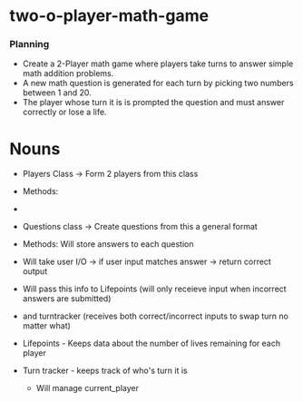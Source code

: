 # two-o-player-math-game

### Planning
* Create a 2-Player math game where players take turns to answer simple math addition problems. 
* A new math question is generated for each turn by picking two numbers between 1 and 20. 
* The player whose turn it is is prompted the question and must answer correctly or lose a life.

# Nouns
* Players Class -> Form 2 players from this class
 * Methods: 
 * 
* Questions class -> Create questions from this a general format
 * Methods: Will store answers to each question 
 * Will take user I/O -> if user input matches answer -> return correct output

 * Will pass this info to Lifepoints (will only receieve input when incorrect answers are submitted) 
 * and turntracker (receives both correct/incorrect inputs to swap turn no matter what)
 
* Lifepoints - Keeps data about the number of lives remaining for each player
* Turn tracker - keeps track of who's turn it is 
  * Will manage current_player